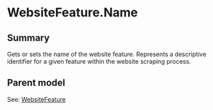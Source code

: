 # WebsiteFeature.Name

## Summary

Gets or sets the name of the website feature.
Represents a descriptive identifier for a given feature within the website scraping process.

## Parent model

See: [WebsiteFeature](WebsiteFeature.md)